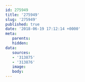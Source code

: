 ```yaml
---
id: 275949
title: '275949'
slug: '275949'
published: true
date: '2018-06-19 17:12:14 +0000'
meta:
   parents: 
   hidden: 
data:
   sources:
   - '313875'
   - '313876'
   image: 
   body:
---
```


